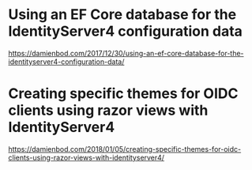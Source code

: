 # Using an EF Core database for the IdentityServer4 configuration data

https://damienbod.com/2017/12/30/using-an-ef-core-database-for-the-identityserver4-configuration-data/

# Creating specific themes for OIDC clients using razor views with IdentityServer4

https://damienbod.com/2018/01/05/creating-specific-themes-for-oidc-clients-using-razor-views-with-identityserver4/
